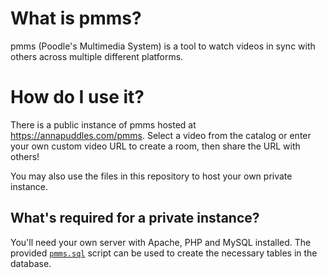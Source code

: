 # What is pmms?

pmms (Poodle's Multimedia System) is a tool to watch videos in sync with others across multiple different platforms.

# How do I use it?

There is a public instance of pmms hosted at https://annapuddles.com/pmms. Select a video from the catalog or enter your own custom video URL to create a room, then share the URL with others!

You may also use the files in this repository to host your own private instance.

## What's required for a private instance?

You'll need your own server with Apache, PHP and MySQL installed. The provided [`pmms.sql`](pmms.sql) script can be used to create the necessary tables in the database.
